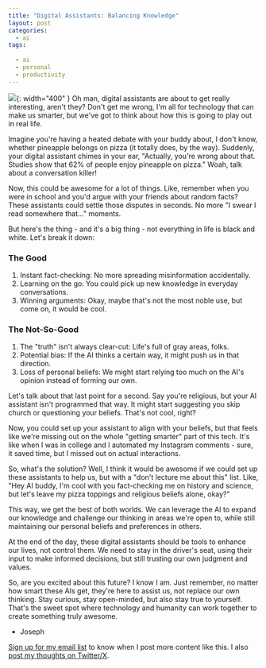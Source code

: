```yaml
---
title: "Digital Assistants: Balancing Knowledge"
layout: post
categories:
  - ai
tags:
  
  - ai
  - personal
  - productivity
---
```

![](/assets/images/ai_assistant_balance.png){: width="400" }
Oh man, digital assistants are about to get really interesting, aren't they? Don't get me wrong, I'm all for technology that can make us smarter, but we've got to think about how this is going to play out in real life.

Imagine you're having a heated debate with your buddy about, I don't know, whether pineapple belongs on pizza (it totally does, by the way). Suddenly, your digital assistant chimes in your ear, "Actually, you're wrong about that. Studies show that 62% of people enjoy pineapple on pizza." Woah, talk about a conversation killer!

Now, this could be awesome for a lot of things. Like, remember when you were in school and you'd argue with your friends about random facts? These assistants could settle those disputes in seconds. No more "I swear I read somewhere that..." moments. 

But here's the thing - and it's a big thing - not everything in life is black and white. Let's break it down:

### The Good

1. Instant fact-checking: No more spreading misinformation accidentally.
2. Learning on the go: You could pick up new knowledge in everyday conversations.
3. Winning arguments: Okay, maybe that's not the most noble use, but come on, it would be cool.

### The Not-So-Good

1. The "truth" isn't always clear-cut: Life's full of gray areas, folks.
2. Potential bias: If the AI thinks a certain way, it might push us in that direction.
3. Loss of personal beliefs: We might start relying too much on the AI's opinion instead of forming our own.

Let's talk about that last point for a second. Say you're religious, but your AI assistant isn't programmed that way. It might start suggesting you skip church or questioning your beliefs. That's not cool, right?

Now, you could set up your assistant to align with your beliefs, but that feels like we're missing out on the whole "getting smarter" part of this tech. It's like when I was in college and I automated my Instagram comments - sure, it saved time, but I missed out on actual interactions.

So, what's the solution? Well, I think it would be awesome if we could set up these assistants to help us, but with a "don't lecture me about this" list. Like, "Hey AI buddy, I'm cool with you fact-checking me on history and science, but let's leave my pizza toppings and religious beliefs alone, okay?"

This way, we get the best of both worlds. We can leverage the AI to expand our knowledge and challenge our thinking in areas we're open to, while still maintaining our personal beliefs and preferences in others.

At the end of the day, these digital assistants should be tools to enhance our lives, not control them. We need to stay in the driver's seat, using their input to make informed decisions, but still trusting our own judgment and values.

So, are you excited about this future? I know I am. Just remember, no matter how smart these AIs get, they're here to assist us, not replace our own thinking. Stay curious, stay open-minded, but also stay true to yourself. That's the sweet spot where technology and humanity can work together to create something truly awesome.

- Joseph

[Sign up for my email list](https://thacker.beehiiv.com/subscribe) to know when I post more content like this.
I also [post my thoughts on Twitter/X](https://x.com/rez0__).

<meta name="twitter:card" content="summary_large_image" />
<meta name="twitter:site" content="@rez0__" />
<meta name="twitter:creator" content="@rez0__" />
<meta property="og:url" content="https://josephthacker.com/ai/2024/06/28/digital-assistants-balancing-knowledge.html" />
<meta property="og:title" content="Digital Assistants: Balancing Knowledge" />
<meta property="og:description" content="Exploring the potential benefits and challenges of AI digital assistants in everyday conversations and decision-making." />
<meta property="og:image" content="https://josephthacker.com/assets/images/ai_assistant_balance.png" />
